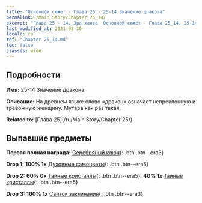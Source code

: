 ```yaml
---
title: "Основной сюжет - Глава 25 - 25-14 Значение дракона"
permalink: /Main Story/Chapter 25_14/
excerpt: "Глава 25 - 14. Эра хаоса  Основной сюжет - Глава 25_14. 25-14 Значение дракона"
last_modified_at: 2021-03-30
locale: ru
ref: "Chapter 25_14.md"
toc: false
classes: wide
---
```


## Подробности

 **Имя:** 25-14 Значение дракона

 **Описание:** На древнем языке слово «дракон» означает непреклонную и тревожную женщину. Мутара как раз такая.

 **Related to:** [Глава 25](/ru/Main Story/Chapter 25/)

## Выпавшие предметы

 **Первая полная награда:** [Серебряный ключ](/ru/Items/con_693/){: .btn .btn--era3}

 **Drop 1:** **100% 1x** [Духовные самоцветы](/ru/Items/mat_86/){: .btn .btn--era5}

 **Drop 2:** **60% 0x** [Тайные кристаллы](/ru/Items/mat_80/){: .btn .btn--era5}, **40% 1x** [Тайные кристаллы](/ru/Items/mat_80/){: .btn .btn--era5}

 **Drop 3:** **100% 1x** [Свиток заклинания](/ru/Items/con_694/){: .btn .btn--era3}

